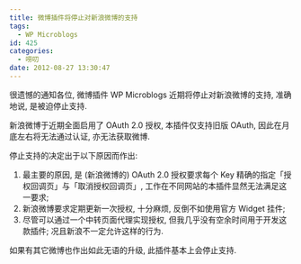 ```yaml
---
title: 微博插件将停止对新浪微博的支持
tags:
  - WP Microblogs
id: 425
categories:
  - 唠叨
date: 2012-08-27 13:30:47
---
```


很遗憾的通知各位, 微博插件 WP Microblogs 近期将停止对新浪微博的支持, 准确地说, 是被迫停止支持.

新浪微博于近期全面启用了 OAuth 2.0 授权, 本插件仅支持旧版 OAuth, 因此在月底左右将无法通过认证, 亦无法获取微博.

停止支持的决定出于以下原因而作出:

1. 最主要的原因, 是 (新浪微博的) OAuth 2.0 授权要求每个 Key 精确的指定「授权回调页」与「取消授权回调页」, 工作在不同网站的本插件显然无法满足这一要求;
2. 新浪微博要求定期更新一次授权, 十分麻烦, 反倒不如使用官方 Widget 挂件;
3. 尽管可以通过一个中转页面代理实现授权, 但我几乎没有空余时间用于开发这款插件; 况且新浪不一定允许这样的行为.

如果有其它微博也作出如此无语的升级, 此插件基本上会停止支持.
